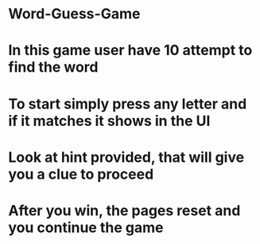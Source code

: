 # Word-Guess-Game

# In this game user have 10 attempt to find the word
# To start simply press any letter and if it matches it shows in the UI
# Look at hint provided, that will give you a clue to proceed
# After you win, the pages reset and you continue the game